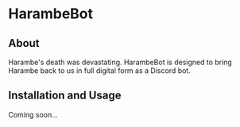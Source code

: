 # HarambeBot

## About
Harambe's death was devastating. HarambeBot is designed to bring Harambe back to us in full digital form as a Discord bot.

## Installation and Usage
Coming soon...